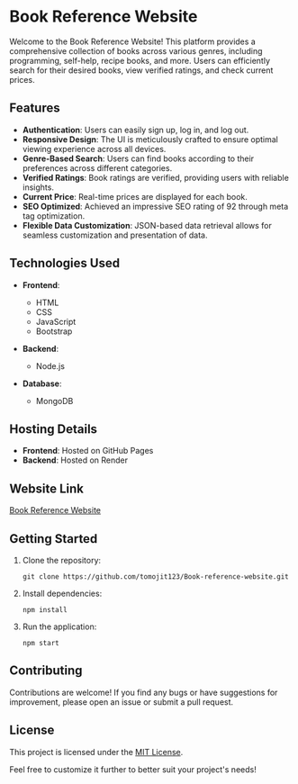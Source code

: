 # Book Reference Website

Welcome to the Book Reference Website! This platform provides a comprehensive collection of books across various genres, including programming, self-help, recipe books, and more. Users can efficiently search for their desired books, view verified ratings, and check current prices.

## Features

- **Authentication**: Users can easily sign up, log in, and log out.
- **Responsive Design**: The UI is meticulously crafted to ensure optimal viewing experience across all devices.
- **Genre-Based Search**: Users can find books according to their preferences across different categories.
- **Verified Ratings**: Book ratings are verified, providing users with reliable insights.
- **Current Price**: Real-time prices are displayed for each book.
- **SEO Optimized**: Achieved an impressive SEO rating of 92 through meta tag optimization.
- **Flexible Data Customization**: JSON-based data retrieval allows for seamless customization and presentation of data.

## Technologies Used

- **Frontend**:
  - HTML
  - CSS
  - JavaScript
  - Bootstrap
  
- **Backend**:
  - Node.js
  
- **Database**:
  - MongoDB
  
## Hosting Details

- **Frontend**: Hosted on GitHub Pages
- **Backend**: Hosted on Render

## Website Link

[Book Reference Website](https://tomojit123.github.io/Book-reference-website/Pages/index.html)

## Getting Started

1. Clone the repository:
   ```
   git clone https://github.com/tomojit123/Book-reference-website.git
   ```
2. Install dependencies:
   ```
   npm install
   ```
3. Run the application:
   ```
   npm start
   ```

## Contributing

Contributions are welcome! If you find any bugs or have suggestions for improvement, please open an issue or submit a pull request.

## License

This project is licensed under the [MIT License](LICENSE).

Feel free to customize it further to better suit your project's needs!
